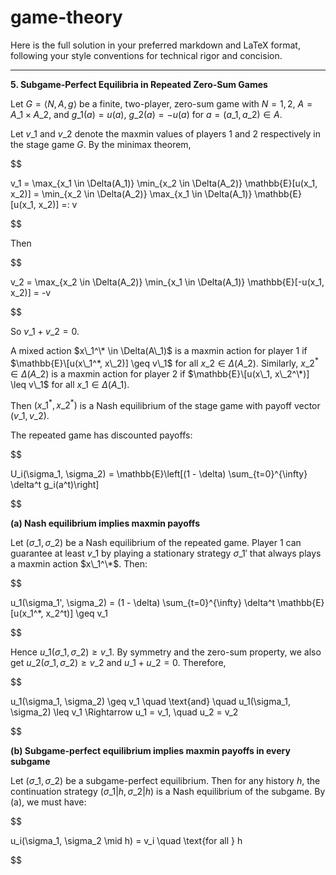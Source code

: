 # game-theory

Here is the full solution in your preferred markdown and LaTeX format, following your style conventions for technical rigor and concision.

---

**5. Subgame-Perfect Equilibria in Repeated Zero-Sum Games**

Let $G = \langle N, A, g \rangle$ be a finite, two-player, zero-sum game with $N = {1,2}$, $A = A\_1 \times A\_2$, and $g\_1(a) = u(a)$, $g\_2(a) = -u(a)$ for $a = (a\_1, a\_2) \in A$.

Let $v\_1$ and $v\_2$ denote the maxmin values of players 1 and 2 respectively in the stage game $G$. By the minimax theorem,

$$

v_1 = \max_{x_1 \in \Delta(A_1)} \min_{x_2 \in \Delta(A_2)} \mathbb{E}[u(x_1, x_2)] = \min_{x_2 \in \Delta(A_2)} \max_{x_1 \in \Delta(A_1)} \mathbb{E}[u(x_1, x_2)] =: v

$$

Then

$$

v_2 = \max_{x_2 \in \Delta(A_2)} \min_{x_1 \in \Delta(A_1)} \mathbb{E}[-u(x_1, x_2)] = -v

$$

So $v\_1 + v\_2 = 0$.

A mixed action $x\_1^\* \in \Delta(A\_1)$ is a maxmin action for player 1 if $\mathbb{E}\[u(x\_1^*, x\_2)] \geq v\_1$ for all $x\_2 \in \Delta(A\_2)$. Similarly, $x\_2^* \in \Delta(A\_2)$ is a maxmin action for player 2 if $\mathbb{E}\[u(x\_1, x\_2^\*)] \leq v\_1$ for all $x\_1 \in \Delta(A\_1)$.

Then $(x\_1^*, x\_2^*)$ is a Nash equilibrium of the stage game with payoff vector $(v\_1, v\_2)$.

The repeated game has discounted payoffs:

$$

U_i(\sigma_1, \sigma_2) = \mathbb{E}\left[(1 - \delta) \sum_{t=0}^{\infty} \delta^t g_i(a^t)\right]

$$

**(a) Nash equilibrium implies maxmin payoffs**

Let $(\sigma\_1, \sigma\_2)$ be a Nash equilibrium of the repeated game. Player 1 can guarantee at least $v\_1$ by playing a stationary strategy $\sigma\_1'$ that always plays a maxmin action $x\_1^\*$. Then:

$$

u_1(\sigma_1', \sigma_2) = (1 - \delta) \sum_{t=0}^{\infty} \delta^t \mathbb{E}[u(x_1^*, x_2^t)] \geq v_1

$$

Hence $u\_1(\sigma\_1, \sigma\_2) \geq v\_1$. By symmetry and the zero-sum property, we also get $u\_2(\sigma\_1, \sigma\_2) \geq v\_2$ and $u\_1 + u\_2 = 0$. Therefore,

$$

u_1(\sigma_1, \sigma_2) \geq v_1 \quad \text{and} \quad u_1(\sigma_1, \sigma_2) \leq v_1 \Rightarrow u_1 = v_1, \quad u_2 = v_2

$$

**(b) Subgame-perfect equilibrium implies maxmin payoffs in every subgame**

Let $(\sigma\_1, \sigma\_2)$ be a subgame-perfect equilibrium. Then for any history $h$, the continuation strategy $(\sigma\_1|h, \sigma\_2|h)$ is a Nash equilibrium of the subgame. By (a), we must have:

$$

u_i(\sigma_1, \sigma_2 \mid h) = v_i \quad \text{for all } h

$$
